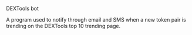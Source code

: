 DEXTools bot

A program used to notify through email and SMS when a new token pair is trending on the DEXTools top 10 trending page.
